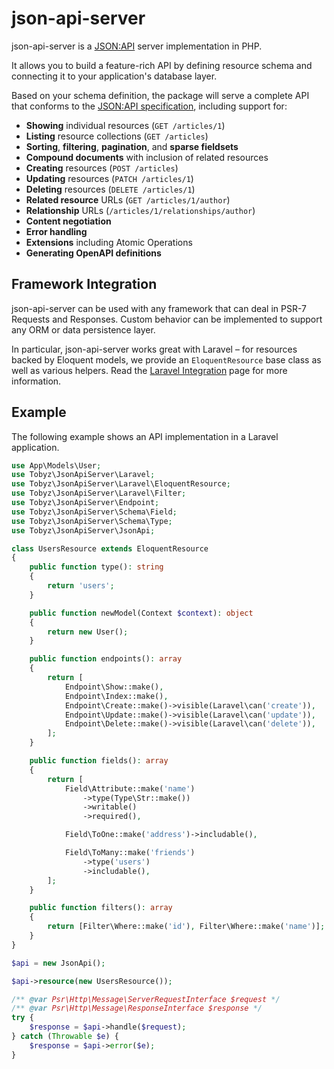 # json-api-server

json-api-server is a [JSON:API](http://jsonapi.org) server implementation in
PHP.

It allows you to build a feature-rich API by defining resource schema and
connecting it to your application's database layer.

Based on your schema definition, the package will serve a complete API that
conforms to the [JSON:API specification](https://jsonapi.org/format/), including
support for:

- **Showing** individual resources (`GET /articles/1`)
- **Listing** resource collections (`GET /articles`)
- **Sorting**, **filtering**, **pagination**, and **sparse fieldsets**
- **Compound documents** with inclusion of related resources
- **Creating** resources (`POST /articles`)
- **Updating** resources (`PATCH /articles/1`)
- **Deleting** resources (`DELETE /articles/1`)
- **Related resource** URLs (`GET /articles/1/author`)
- **Relationship** URLs (`/articles/1/relationships/author`)
- **Content negotiation**
- **Error handling**
- **Extensions** including Atomic Operations
- **Generating OpenAPI definitions**

## Framework Integration

json-api-server can be used with any framework that can deal in PSR-7 Requests
and Responses. Custom behavior can be implemented to support any ORM or data
persistence layer.

In particular, json-api-server works great with Laravel – for resources backed
by Eloquent models, we provide an `EloquentResource` base class as well as
various helpers. Read the [Laravel Integration](laravel.md) page for more
information.

## Example

The following example shows an API implementation in a Laravel application.

```php
use App\Models\User;
use Tobyz\JsonApiServer\Laravel;
use Tobyz\JsonApiServer\Laravel\EloquentResource;
use Tobyz\JsonApiServer\Laravel\Filter;
use Tobyz\JsonApiServer\Endpoint;
use Tobyz\JsonApiServer\Schema\Field;
use Tobyz\JsonApiServer\Schema\Type;
use Tobyz\JsonApiServer\JsonApi;

class UsersResource extends EloquentResource
{
    public function type(): string
    {
        return 'users';
    }

    public function newModel(Context $context): object
    {
        return new User();
    }

    public function endpoints(): array
    {
        return [
            Endpoint\Show::make(),
            Endpoint\Index::make(),
            Endpoint\Create::make()->visible(Laravel\can('create')),
            Endpoint\Update::make()->visible(Laravel\can('update')),
            Endpoint\Delete::make()->visible(Laravel\can('delete')),
        ];
    }

    public function fields(): array
    {
        return [
            Field\Attribute::make('name')
                ->type(Type\Str::make())
                ->writable()
                ->required(),

            Field\ToOne::make('address')->includable(),

            Field\ToMany::make('friends')
                ->type('users')
                ->includable(),
        ];
    }

    public function filters(): array
    {
        return [Filter\Where::make('id'), Filter\Where::make('name')];
    }
}

$api = new JsonApi();

$api->resource(new UsersResource());

/** @var Psr\Http\Message\ServerRequestInterface $request */
/** @var Psr\Http\Message\ResponseInterface $response */
try {
    $response = $api->handle($request);
} catch (Throwable $e) {
    $response = $api->error($e);
}
```
